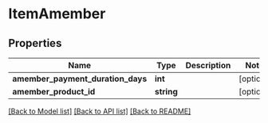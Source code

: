 # ItemAmember

## Properties
Name | Type | Description | Notes
------------ | ------------- | ------------- | -------------
**amember_payment_duration_days** | **int** |  | [optional] 
**amember_product_id** | **string** |  | [optional] 

[[Back to Model list]](../README.md#documentation-for-models) [[Back to API list]](../README.md#documentation-for-api-endpoints) [[Back to README]](../README.md)


